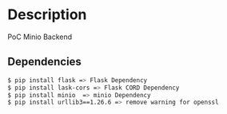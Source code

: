 # Description
PoC Minio Backend

## Dependencies
```sh
$ pip install flask => Flask Dependency
$ pip install lask-cors => Flask CORD Dependency
$ pip install minio  => minio Dependency
$ pip install urllib3==1.26.6 => remove warning for openssl
```